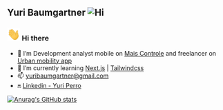 ## Yuri Baumgartner <img width=20 height=20 src="https://github.com/TheDudeThatCode/TheDudeThatCode/blob/master/Assets/Rocket.gif" alt="Hi">

### <img width=30 height=30 src="https://raw.githubusercontent.com/ABSphreak/ABSphreak/master/gifs/Hi.gif" alt="Hi"> Hi there 

- 🚀 I’m Development analyst mobile on [Mais Controle](https://maiscontroleerp.com.br/) and freelancer on [Urban mobility app](https://play.google.com/store/apps/details?id=br.com.client.evas) 
- 🚧 I’m currently learning [Next.js](https://nextjs.org/) | [Tailwindcss](https://tailwindcss.com/docs)
- 📫 yuribaumgartner@gmail.com
- 🔛 [Linkedin - Yuri Perro](https://www.linkedin.com/in/yuri-baumgartner/)


<!-- ## ⚡ Languages and Tools: -->

[![Anurag's GitHub stats](https://github-readme-stats.vercel.app/api?username=YuriPerro&hide=issues&count_private=true&show_icons=true&theme=dark)](https://github.com/anuraghazra/github-readme-stats)
  

<!--
**YuriPerro/YuriPerro** is a ✨ _special_ ✨ repository because its `README.md` (this file) appears on your GitHub profile.


Here are some ideas to get you started:

- 🔭 I’m currently working on ...
- 🌱 I’m currently learning ...
- 👯 I’m looking to collaborate on ...
- 🤔 I’m looking for help with ...
- 💬 Ask me about ...
- 📫 How to reach me: ...
- 😄 Pronouns: ...
- ⚡ Fun fact: ...
-->

